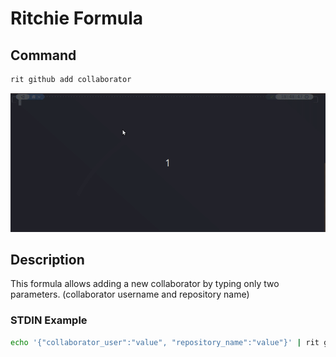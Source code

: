 <!-- markdownlint-disable-file MD013 -->
# Ritchie Formula

## Command

```bash
rit github add collaborator
```
![Example](./src/docs/github.gif)

## Description

This formula allows adding a new collaborator by typing only two parameters. 
(collaborator username and repository name)

### STDIN Example

```bash
echo '{"collaborator_user":"value", "repository_name":"value"}' | rit github add collaborator --stdin
```
